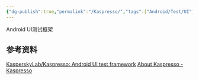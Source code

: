 ```yaml
---
{"dg-publish":true,"permalink":"/Kaspresso/","tags":["Android/Test/UI"],"noteIcon":""}
---
```


Android UI测试框架


## 参考资料
[KasperskyLab/Kaspresso: Android UI test framework](https://github.com/KasperskyLab/Kaspresso)
[About Kaspresso - Kaspresso](https://kasperskylab.github.io/Kaspresso/)
